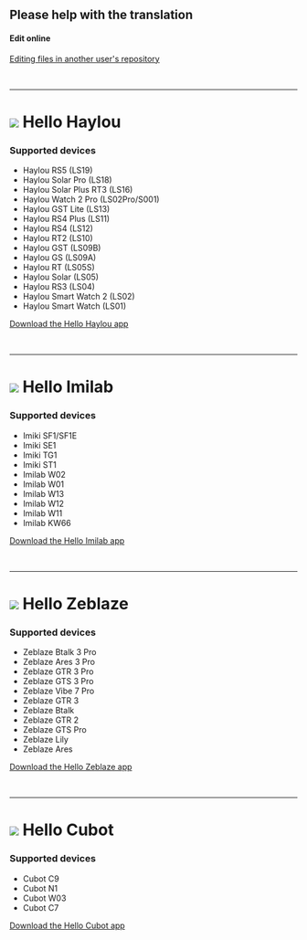 ## Please help with the translation

#### Edit online
[Editing files in another user's repository](https://docs.github.com/en/github/managing-files-in-a-repository/editing-files-in-another-users-repository)

<br />

***

# <img src="https://play-lh.googleusercontent.com/IRN8GXZC_LcV_JmlaqrEkfeigS3aMrEqItatKO7e53nkAX47PQuPz8loYV0erQPh3w=s48-rw"> Hello Haylou
### Supported devices
- Haylou RS5 (LS19)
- Haylou Solar Pro (LS18)
- Haylou Solar Plus RT3 (LS16)
- Haylou Watch 2 Pro (LS02Pro/S001)
- Haylou GST Lite (LS13)
- Haylou RS4 Plus (LS11)
- Haylou RS4 (LS12)
- Haylou RT2 (LS10)
- Haylou GST (LS09B)
- Haylou GS (LS09A)
- Haylou RT (LS05S)
- Haylou Solar (LS05)
- Haylou RS3 (LS04)
- Haylou Smart Watch 2 (LS02)
- Haylou Smart Watch (LS01)
<!-- ><a href="https://play.google.com/store/apps/details?id=hu.tiborsosdevs.haylou.hello&referrer=utm_source%3Dhttps%253A%252F%252Fgithub.com%26utm_medium%3Dweb" target="_blank"> -->
<!-- ><img src="https://play.google.com/intl/en_us/badges/static/images/badges/en_badge_web_generic.png" width="200"> -->
<!-- ></a> -->
[Download the Hello Haylou app](https://hello-haylou.web.app "Hello Haylou Homepage")

<br />

***

# <img src="https://play-lh.googleusercontent.com/sIm_hSJg4qsanVoZRSvH-D7W1VRjskf-Vh75r1uwdmamCBotUNMasdhQBe1vhtjEba9K=s48-rw"> Hello Imilab
### Supported devices
- Imiki SF1/SF1E
- Imiki SE1
- Imiki TG1
- Imiki ST1
- Imilab W02
- Imilab W01
- Imilab W13
- Imilab W12
- Imilab W11
- Imilab KW66
<!-- ><a href="https://play.google.com/store/apps/details?id=hu.tiborsosdevs.imilab.hello&referrer=utm_source%3Dhttps%253A%252F%252Fgithub.com%26utm_medium%3Dweb" target="_blank"> -->
<!-- ><img src="https://play.google.com/intl/en_us/badges/static/images/badges/en_badge_web_generic.png" width="200"> -->
<!-- ></a> -->
[Download the Hello Imilab app](https://hello-imilab.web.app "Hello Imilab Homepage")

<br />

***

# <img src="https://play-lh.googleusercontent.com/dn0iS7KiPmHd6dNuw2Mkl2mWv_AA8fJLzo3k9uoOT6ebpp_ObvhCqZBSYu5MiQD9SA=s48-rw"> Hello Zeblaze
### Supported devices
- Zeblaze Btalk 3 Pro
- Zeblaze Ares 3 Pro
- Zeblaze GTR 3 Pro
- Zeblaze GTS 3 Pro
- Zeblaze Vibe 7 Pro
- Zeblaze GTR 3
- Zeblaze Btalk
- Zeblaze GTR 2
- Zeblaze GTS Pro
- Zeblaze Lily
- Zeblaze Ares
<!-- ><a href="https://play.google.com/store/apps/details?id=hu.tiborsosdevs.zeblaze.hello&referrer=utm_source%3Dhttps%253A%252F%252Fgithub.com%26utm_medium%3Dweb" target="_blank"> -->
<!-- ><img src="https://play.google.com/intl/en_us/badges/static/images/badges/en_badge_web_generic.png" width="200"> -->
<!-- ></a> -->
[Download the Hello Zeblaze app](https://hello-zeblaze.web.app "Hello Zeblaze Homepage")

<br />

***

# <img src="https://play-lh.googleusercontent.com/xX8gICXEGSKvWSeeYbutolsA5axpy79qz28OQjS2kgFmj_k0nGh_LcWOhQ5v1puFhA=s48-rw"> Hello Cubot
### Supported devices
- Cubot C9
- Cubot N1
- Cubot W03
- Cubot C7
<!-- ><a href="https://play.google.com/store/apps/details?id=hu.tiborsosdevs.cubot.hello&referrer=utm_source%3Dhttps%253A%252F%252Fgithub.com%26utm_medium%3Dweb" target="_blank"> -->
<!-- ><img src="https://play.google.com/intl/en_us/badges/static/images/badges/en_badge_web_generic.png" width="200"> -->
<!-- ></a> -->
[Download the Hello Cubot app](https://hello-cubot.web.app "Hello Cubot Homepage")

